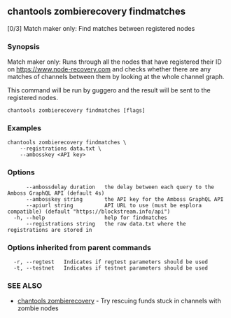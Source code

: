 ## chantools zombierecovery findmatches

[0/3] Match maker only: Find matches between registered nodes

### Synopsis

Match maker only: Runs through all the nodes that have
registered their ID on https://www.node-recovery.com and checks whether there
are any matches of channels between them by looking at the whole channel graph.

This command will be run by guggero and the result will be sent to the
registered nodes.

```
chantools zombierecovery findmatches [flags]
```

### Examples

```
chantools zombierecovery findmatches \
	--registrations data.txt \
	--ambosskey <API key>
```

### Options

```
      --ambossdelay duration   the delay between each query to the Amboss GraphQL API (default 4s)
      --ambosskey string       the API key for the Amboss GraphQL API
      --apiurl string          API URL to use (must be esplora compatible) (default "https://blockstream.info/api")
  -h, --help                   help for findmatches
      --registrations string   the raw data.txt where the registrations are stored in
```

### Options inherited from parent commands

```
  -r, --regtest   Indicates if regtest parameters should be used
  -t, --testnet   Indicates if testnet parameters should be used
```

### SEE ALSO

* [chantools zombierecovery](chantools_zombierecovery.md)	 - Try rescuing funds stuck in channels with zombie nodes

